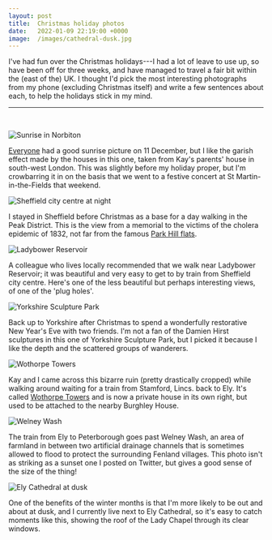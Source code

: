 ```yaml
---
layout: post
title:  Christmas holiday photos
date:   2022-01-09 22:19:00 +0000
image:  /images/cathedral-dusk.jpg
---
```


I've had fun over the Christmas holidays---I had a lot of leave to use up, so have been off for three weeks, and have managed to travel a fair bit within the (east of the) UK. I thought I'd pick the most interesting photographs from my phone (excluding Christmas itself) and write a few sentences about each, to help the holidays stick in my mind.

---
<br>

![Sunrise in Norbiton]({{site.baseurl}}/images/norbiton-sunrise.jpg)

[Everyone](https://twitter.com/search?q=since%3A2021-12-11%20until%3A2021-12-12%20sunrise%20london) had a good sunrise picture on 11 December, but I like the garish effect made by the houses in this one, taken from Kay's parents' house in south-west London. This was slightly before my holiday proper, but I'm crowbarring it in on the basis that we went to a festive concert at St Martin-in-the-Fields that weekend.

![Sheffield city centre at night]({{site.baseurl}}/images/sheffield-lights.jpg)

I stayed in Sheffield before Christmas as a base for a day walking in the Peak District. This is the view from a memorial to the victims of the cholera epidemic of 1832, not far from the famous [Park Hill flats](https://en.wikipedia.org/wiki/Park_Hill,_Sheffield).

![Ladybower Reservoir]({{site.baseurl}}/images/bamford-sinkhole.jpg)

A colleague who lives locally recommended that we walk near Ladybower Reservoir; it was beautiful and very easy to get to by train from Sheffield city centre. Here's one of the less beautiful but perhaps interesting views, of one of the 'plug holes'.

![Yorkshire Sculpture Park]({{site.baseurl}}/images/yorkshire-sculpture-park.jpg)

Back up to Yorkshire after Christmas to spend a wonderfully restorative New Year's Eve with two friends. I'm not a fan of the Damien Hirst sculptures in this one of Yorkshire Sculpture Park, but I picked it because I like the depth and the scattered groups of wanderers.

![Wothorpe Towers]({{site.baseurl}}/images/wothorpe-towers.jpg)

Kay and I came across this bizarre ruin (pretty drastically cropped) while walking around waiting for a train from Stamford, Lincs. back to Ely. It's called [Wothorpe Towers](https://www.wothorpetowers.co.uk/) and is now a private house in its own right, but used to be attached to the nearby Burghley House.

![Welney Wash]({{site.baseurl}}/images/welney-wash.jpg)

The train from Ely to Peterborough goes past Welney Wash, an area of farmland in between two artificial drainage channels that is sometimes allowed to flood to protect the surrounding Fenland villages. This photo isn't as striking as a sunset one I posted on Twitter, but gives a good sense of the size of the thing!

![Ely Cathedral at dusk]({{site.baseurl}}/images/cathedral-dusk.jpg)

One of the benefits of the winter months is that I'm more likely to be out and about at dusk, and I currently live next to Ely Cathedral, so it's easy to catch moments like this, showing the roof of the Lady Chapel through its clear windows.
